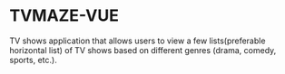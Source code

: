 # TVMAZE-VUE

TV shows application that allows users to view a few lists(preferable horizontal list) of TV shows based on different genres (drama, comedy, sports, etc.).
